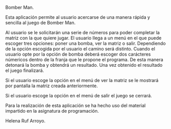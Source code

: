 Bomber Man.

Esta aplicación permite al usuario acercarse de una manera rápida y sencilla al juego de Bomber Man.

Al usuario se le solicitarán una serie de números para poder completar la matriz con la que quiere jugar.
El usuario llega a un menú en el que puede escoger tres opciones: poner una bomba, ver la matriz o salir.
Dependiendo de la opción escogida por el usuario el camino será distinto.
Cuando el usuario opte por la opción de bomba deberá escoger dos carácteres númericos dentro de la franja que le propone el programa. De esta manera detonará la bomba y obtendrá un resultado.
Una vez obtenido el resultado el juego finalizará.

Si el usuario escoge la opción en el menú de ver la matriz se le mostrará por pantalla la matriz creada anteriormente.

Si el usuario escoge la opción en el menú de salir el juego se cerrará.

Para la realización de esta aplicación se ha hecho uso del material impartido en la asignatura de programación.

Helena Ruf Arroyo.
